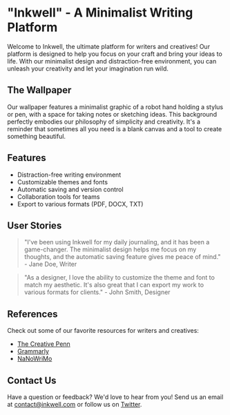 <!--font:Roboto-->

# "Inkwell" - A Minimalist Writing Platform

Welcome to Inkwell, the ultimate platform for writers and creatives! Our platform is designed to help you focus on your craft and bring your ideas to life. With our minimalist design and distraction-free environment, you can unleash your creativity and let your imagination run wild.

## The Wallpaper

Our wallpaper features a minimalist graphic of a robot hand holding a stylus or pen, with a space for taking notes or sketching ideas. This background perfectly embodies our philosophy of simplicity and creativity. It's a reminder that sometimes all you need is a blank canvas and a tool to create something beautiful.

## Features

- Distraction-free writing environment
- Customizable themes and fonts
- Automatic saving and version control
- Collaboration tools for teams
- Export to various formats (PDF, DOCX, TXT)

## User Stories

> "I've been using Inkwell for my daily journaling, and it has been a game-changer. The minimalist design helps me focus on my thoughts, and the automatic saving feature gives me peace of mind." - Jane Doe, Writer

> "As a designer, I love the ability to customize the theme and font to match my aesthetic. It's also great that I can export my work to various formats for clients." - John Smith, Designer

## References

Check out some of our favorite resources for writers and creatives:

- [The Creative Penn](#)
- [Grammarly](#)
- [NaNoWriMo](#)

## Contact Us

Have a question or feedback? We'd love to hear from you! Send us an email at [contact@inkwell.com](mailto:contact@inkwell.com) or follow us on [Twitter](#).

<!--

Write me content for website with wallpaper which alt text is:

"A wallpaper featuring a minimalist graphic of a robot hand holding a stylus or pen, with a space for taking notes or sketching ideas."

The name/title of the page should not be 1:1 copy of the alt text but rather a real content of the website which is using this wallpaper.

- Use markdown format 
- Start with heading
- Heading should be short and concise
- The content should look like a real website 
- The website should not be about the wallpaper, wallpaper is just a related background
- Heading should be contain work "wallpaper" or "background"
- Include real sections like references, contact, user stories, etc. use things relevant to the page purpose.
- Feel free to use structure like headings, bullets, numbering, blockquotes, paragraphs, horizontal lines, etc.
- You can use formatting like bold or _italic_
- You can include UTF-8 emojis
- Links should be only #hash anchors (and you can refer to the document itself)
- Do not include images


---


# "Inkwell" - A Minimalist Writing Platform

Welcome to Inkwell, the ultimate platform for writers and creatives! Our platform is designed to help you focus on your craft and bring your ideas to life. With our minimalist design and distraction-free environment, you can unleash your creativity and let your imagination run wild.

## The Wallpaper

Our wallpaper features a minimalist graphic of a robot hand holding a stylus or pen, with a space for taking notes or sketching ideas. This background perfectly embodies our philosophy of simplicity and creativity. It's a reminder that sometimes all you need is a blank canvas and a tool to create something beautiful.

## Features

- Distraction-free writing environment
- Customizable themes and fonts
- Automatic saving and version control
- Collaboration tools for teams
- Export to various formats (PDF, DOCX, TXT)

## User Stories

> "I've been using Inkwell for my daily journaling, and it has been a game-changer. The minimalist design helps me focus on my thoughts, and the automatic saving feature gives me peace of mind." - Jane Doe, Writer

> "As a designer, I love the ability to customize the theme and font to match my aesthetic. It's also great that I can export my work to various formats for clients." - John Smith, Designer

## References

Check out some of our favorite resources for writers and creatives:

- [The Creative Penn](#)
- [Grammarly](#)
- [NaNoWriMo](#)

## Contact Us

Have a question or feedback? We'd love to hear from you! Send us an email at [contact@inkwell.com](mailto:contact@inkwell.com) or follow us on [Twitter](#).

-->
